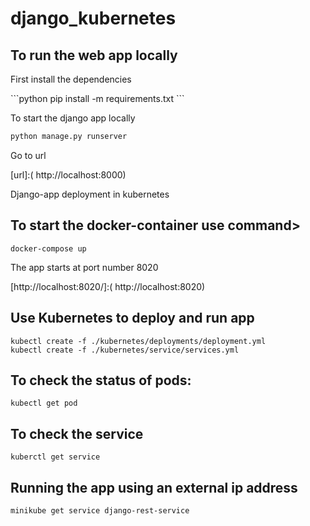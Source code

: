 # django_kubernetes
## To run the web app locally
<p>First install the dependencies</p>
```python
pip install -m requirements.txt
```
<p> To start the django app locally </p>

```python
python manage.py runserver
```
<p>Go to url</p>

 [url]:( http://localhost:8000)
  
Django-app deployment in kubernetes
## To start the docker-container use command>
```docker
docker-compose up
```
<p>The app starts at port number 8020</p>
[http://localhost:8020/]:( http://localhost:8020)

## Use Kubernetes to deploy and run app
```kubernetes
kubectl create -f ./kubernetes/deployments/deployment.yml
kubectl create -f ./kubernetes/service/services.yml
```

## To check the status of pods:
```kubernetes
kubectl get pod
```
## To check the service
```kubernetes
kuberctl get service
```
## Running the app using an external ip address
```kubernetes
minikube get service django-rest-service
```
